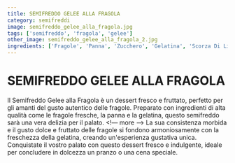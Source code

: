 ```yaml
---
title: SEMIFREDDO GELEE ALLA FRAGOLA
category: semifreddi
image: semifreddo_gelee_alla_fragola.jpg
tags: ['semifreddo', 'fragola', 'gelee']
other_image: semifreddo_gelee_alla_fragola_2.jpg
ingredients: ['Fragole', 'Panna', 'Zucchero', 'Gelatina', 'Scorza Di Limone']
---
```

# SEMIFREDDO GELEE ALLA FRAGOLA
Il Semifreddo Gelee alla Fragola è un dessert fresco e fruttato, perfetto per gli amanti del gusto autentico delle fragole. Preparato con ingredienti di alta qualità come le fragole fresche, la panna e la gelatina, questo semifreddo sarà una vera delizia per il palato.
<!— more —>
La sua consistenza morbida e il gusto dolce e fruttato delle fragole si fondono armoniosamente con la freschezza della gelatina, creando un'esperienza gustativa unica. Conquistate il vostro palato con questo dessert fresco e indulgente, ideale per concludere in dolcezza un pranzo o una cena speciale.
